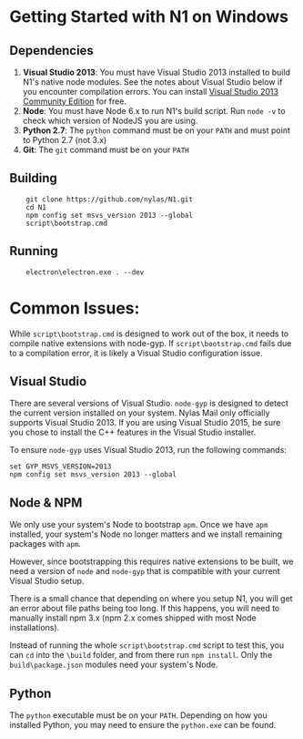 # Getting Started with N1 on Windows

## Dependencies
1. **Visual Studio 2013**: You must have Visual Studio 2013 installed to build
N1's native node modules. See the notes about Visual Studio below if you encounter compilation
errors. You can install [Visual Studio 2013 Community Edition](https://www.visualstudio.com/en-us/news/releasenotes/vs2013-community-vs) for free.
1. **Node**: You must have Node 6.x to run N1's build script. Run `node -v` to check which version of NodeJS you are using.
1. **Python 2.7**: The `python` command must be on your `PATH` and must point to
Python 2.7 (not 3.x)
1. **Git**: The `git` command must be on your `PATH`

## Building

        git clone https://github.com/nylas/N1.git
        cd N1
        npm config set msvs_version 2013 --global
        script\bootstrap.cmd

## Running

        electron\electron.exe . --dev

# Common Issues:
While `script\bootstrap.cmd` is designed to work out of the box, it needs to
compile native extensions with node-gyp. If `script\bootstrap.cmd` fails due
to a compilation error, it is likely a Visual Studio configuration issue.

## Visual Studio
There are several versions of Visual Studio. `node-gyp` is designed to detect
the current version installed on your system. Nylas Mail only officially supports
Visual Studio 2013. If you are using Visual Studio 2015, be sure you chose to
install the C++ features in the Visual Studio installer.

To ensure `node-gyp` uses Visual Studio 2013, run the following commands:

```
set GYP_MSVS_VERSION=2013
npm config set msvs_version 2013 --global
```

## Node & NPM
We only use your system's Node to bootstrap `apm`. Once we have `apm` installed,
your system's Node no longer matters and we install remaining packages with `apm`.

However, since bootstrapping this requires native extensions to be built, we need
a version of `node` and `node-gyp` that is compatible with your current Visual Studio
setup.

There is a small chance that depending on where you setup N1, you will get an
error about file paths being too long. If this happens, you will need to manually
install npm 3.x (npm 2.x comes shipped with most Node installations).

Instead of running the whole `script\bootstrap.cmd` script to test this, you can
`cd` into the `\build` folder, and from there run `npm install`. Only the
`build\package.json` modules need your system's Node.

## Python
The `python` executable must be on your `PATH`. Depending on how you installed Python,
you may need to ensure the `python.exe` can be found.

